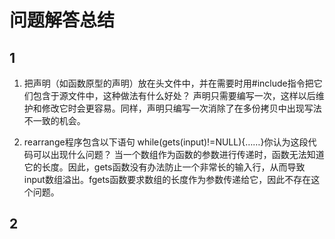 # 问题解答总结

## 1
1. 把声明（如函数原型的声明）放在头文件中，并在需要时用#include指令把它们包含于源文件中，这种做法有什么好处？
声明只需要编写一次，这样以后维护和修改它时会更容易。同样，声明只编写一次消除了在多份拷贝中出现写法不一致的机会。

2. rearrange程序包含以下语句 while(gets(input)!=NULL){……}你认为这段代码可以出现什么问题？
当一个数组作为函数的参数进行传递时，函数无法知道它的长度。因此，gets函数没有办法防止一个非常长的输入行，从而导致input数组溢出。fgets函数要求数组的长度作为参数传递给它，因此不存在这个问题。


## 2

